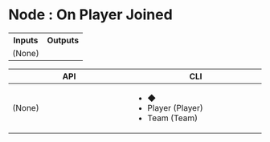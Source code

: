 # Node : On Player Joined

<table>
<tr>
<th widht="441px">
<!-- <p>  -->
Inputs
<!-- </p> -->
</th>
<th widht="441px">
<!-- <p>  -->
Outputs
<!-- </p> -->
</th>
</tr>
<tr>
<td>
(None)
<!-- <img width="441" height="1px"> -->
</td>
<td>
<!-- <img width="441" height="1"> -->
</td>
</tr>
</table>


<table>
  	<thead>
    	<tr>
			<th width="500px">API</th>
			<th width="500px">CLI</th>
		</tr>
  	</thead>
  	<tbody>
		<tr width="600px">
			<td>
				(None)
			</td>
			<td>
				<ul>
					<li>◆</li>
					<li>Player (Player)</li>
					<li>Team (Team)</li>
				</ul>
			</td>
		</tr>
  	</tbody>
</table>
